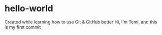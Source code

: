 # hello-world
Created while learning how to use Git &amp; GitHub better
Hi, I'm Temi, and this is my first commit
